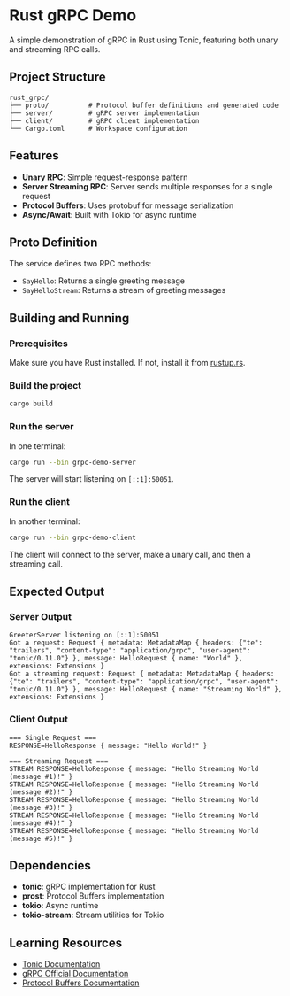 # Rust gRPC Demo

A simple demonstration of gRPC in Rust using Tonic, featuring both unary and streaming RPC calls.

## Project Structure

```
rust_grpc/
├── proto/          # Protocol buffer definitions and generated code
├── server/         # gRPC server implementation
├── client/         # gRPC client implementation
└── Cargo.toml      # Workspace configuration
```

## Features

- **Unary RPC**: Simple request-response pattern
- **Server Streaming RPC**: Server sends multiple responses for a single request
- **Protocol Buffers**: Uses protobuf for message serialization
- **Async/Await**: Built with Tokio for async runtime

## Proto Definition

The service defines two RPC methods:
- `SayHello`: Returns a single greeting message
- `SayHelloStream`: Returns a stream of greeting messages

## Building and Running

### Prerequisites

Make sure you have Rust installed. If not, install it from [rustup.rs](https://rustup.rs/).

### Build the project

```bash
cargo build
```

### Run the server

In one terminal:
```bash
cargo run --bin grpc-demo-server
```

The server will start listening on `[::1]:50051`.

### Run the client

In another terminal:
```bash
cargo run --bin grpc-demo-client
```

The client will connect to the server, make a unary call, and then a streaming call.

## Expected Output

### Server Output
```
GreeterServer listening on [::1]:50051
Got a request: Request { metadata: MetadataMap { headers: {"te": "trailers", "content-type": "application/grpc", "user-agent": "tonic/0.11.0"} }, message: HelloRequest { name: "World" }, extensions: Extensions }
Got a streaming request: Request { metadata: MetadataMap { headers: {"te": "trailers", "content-type": "application/grpc", "user-agent": "tonic/0.11.0"} }, message: HelloRequest { name: "Streaming World" }, extensions: Extensions }
```

### Client Output
```
=== Single Request ===
RESPONSE=HelloResponse { message: "Hello World!" }

=== Streaming Request ===
STREAM RESPONSE=HelloResponse { message: "Hello Streaming World (message #1)!" }
STREAM RESPONSE=HelloResponse { message: "Hello Streaming World (message #2)!" }
STREAM RESPONSE=HelloResponse { message: "Hello Streaming World (message #3)!" }
STREAM RESPONSE=HelloResponse { message: "Hello Streaming World (message #4)!" }
STREAM RESPONSE=HelloResponse { message: "Hello Streaming World (message #5)!" }
```

## Dependencies

- **tonic**: gRPC implementation for Rust
- **prost**: Protocol Buffers implementation
- **tokio**: Async runtime
- **tokio-stream**: Stream utilities for Tokio

## Learning Resources

- [Tonic Documentation](https://docs.rs/tonic/)
- [gRPC Official Documentation](https://grpc.io/docs/)
- [Protocol Buffers Documentation](https://developers.google.com/protocol-buffers)

